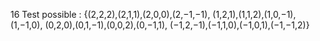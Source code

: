 16 Test possible :
{(2,2,2),(2,1,1),(2,0,0),(2,−1,−1),
(1,2,1),(1,1,2),(1,0,−1),(1,−1,0),
(0,2,0),(0,1,−1),(0,0,2),(0,−1,1),
(−1,2,−1),(−1,1,0),(−1,0,1),(−1,−1,2)}